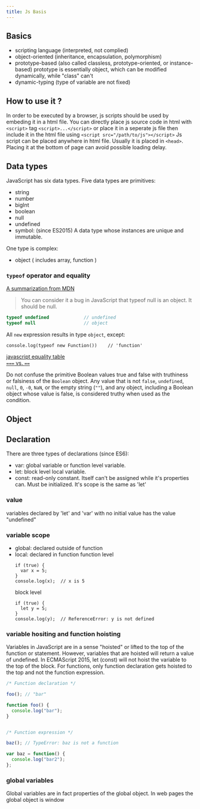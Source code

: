 ```yaml
---
title: Js Basis
---
```


## Basics
* scripting language (interpreted, not complied)
* object-oriented (inheritance, encapsulation, polymorphism)
* prototype-based (also called classless, prototype-oriented, or instance-based)
    prototype is essentially object, which can be modified dynamically, while "class" can't
* dynamic-typing (type of variable are not fixed)

## How to use it ?
In order to be executed by a browser, js scripts should be used by embeding it in a html file.
You can directly place js source code in html with `<script>` tag
`<script>...</script>`
or place it in a seperate js file then include it in the html file using `<script src="/path/to/js"></script>`
Js script can be placed anywhere in html file. Usually it is placed in `<head>`. Placing it at the bottom of page can avoid possible loading delay.

## Data types
JavaScript has six data types. Five data types are primitives:
* string
* number
* bigInt
* boolean
* null
* undefined
* symbol: (since ES2015)  A data type whose instances are unique and immutable.

One type is complex:
* object ( includes array, function )

### `typeof` operator and equality
[A summarization from MDN](https://developer.mozilla.org/en-US/docs/Web/JavaScript/Reference/Operators/typeof#Description)
>You can consider it a bug in JavaScript that typeof null is an object. It should be null.
```js
typeof undefined             // undefined
typeof null                  // object
```
All `new` expression results in type `object`, except:
```
console.log(typeof new Function())    // 'function'
``` 
[javascript equality table](https://dorey.github.io/JavaScript-Equality-Table/)  
[`===` vs. `==`](https://stackoverflow.com/questions/359494/which-equals-operator-vs-should-be-used-in-javascript-comparisons)

Do not confuse the primitive Boolean values true and false with truthiness or falsiness of the `Boolean` object. Any value that is not `false`, `undefined`, `null`, `0`, `-0`, `NaN`, or the empty string (`""`), and any object, including a Boolean object whose value is false, is considered truthy when used as the condition. 

## Object
## Declaration
There are three types of declarations (since ES6):
* var: global variable or function level variable.
* let: block level local variable.
* const: read-only constant. Itself can't be assigned while it's properties can. Must be initialized. It's scope is the same as 'let'

### value
variables declared by 'let' and 'var' with no initial value has the value "undefined"
### variable scope
* global: declared outside of function
* local: declared in function
  function level
  ```
  if (true) {
    var x = 5;
  }
  console.log(x);  // x is 5
  ```
  block level
  ```
  if (true) {
    let y = 5;
  }
  console.log(y);  // ReferenceError: y is not defined
  ```
### variable hositing and function hoisting
Variables in JavaScript are in a sense "hoisted" or lifted to the top of the function or statement. However, variables that are hoisted will return a value of undefined. In ECMAScript 2015, let (const) will not hoist the variable to the top of the block.
For functions, only function declaration gets hoisted to the top and not the function expression.
```javascript
/* Function declaration */

foo(); // "bar"

function foo() {
  console.log("bar");
}


/* Function expression */

baz(); // TypeError: baz is not a function

var baz = function() {
  console.log("bar2");
};
```
### global variables
Global variables are in fact properties of the global object. In web pages the global object is window
